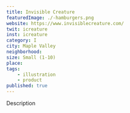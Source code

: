 ```yaml
---
title: Invisible Creature
featuredImage: ./-hamburgers.png
website: https://www.invisiblecreature.com/
twit: icreature
inst: icreature
category: I
city: Maple Valley
neighborhood:
size: Small (1-10)
place: 
tags:
    - illustration
    - product
published: true
---
```


Description

